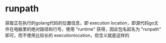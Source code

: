 # runpath
获取正在执行的golang代码的位置信息，即 execution location，即源代码go文件在电脑里的绝对路径和行号，使用 "runtime" 获得，因此包名起名为 "runpath" 即可，而不使用比较长的 executionlocation，但含义就是这样的
